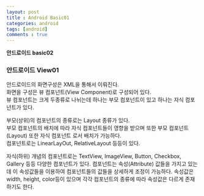 ```yaml
---
layout: post
title : Android Basic01
categories: android
tags: [android]
comments : true
---
```


**안드로이드 basic02**

### 안드로이드 View01

안드로이드의 화면구성은 XML을 통해서 이뤄진다.   
화면을 구성은 뷰 컴포넌트(View Component)로 구성되어 있다.   
뷰 컴포넌트는 크게 두종류로 나뉘는데 하나는 부모 컴포넌트이 있고 하나는 자식 컴포넌트가 있다. 

부모(상위)의 컴포넌트의 종류로는 Layout 종류가 있다.   
부모 컴포넌트의 배치에 따라 자식 컴포넌트들이 영향을 받으며 또한 부모 컴포넌트(Layout) 또한 자식 컴포넌트 로서 배치가 가능하다.    
컴포넌트로는 LinearLayOut, RelativeLayout 등등이 있다.

자식(하위) 개념의 컴포넌트로는 TextView, ImageView, Button, Checkbox, Gallery 등등 다양한 컴포넌트가 있다. 
컴포넌트는 속성(Attribute) 값들을 가지고 있는데 이 속성값들을 이용하여 컴포넌트들의 값들을 상세하게 조정이 가능하다.
속성값은 width, height, color등이 있으며 각각 컴포넌트의 종류에 따라 속성값은 다르게 존재 하기도 한다. 



